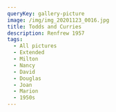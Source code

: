 ```yaml
---
queryKey: gallery-picture
image: /img/img_20201123_0016.jpg
title: Todds and Curries
description: Renfrew 1957
tags:
  - All pictures
  - Extended
  - Milton
  - Nancy
  - David
  - Douglas
  - Joan
  - Marion
  - 1950s
---
```

